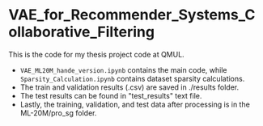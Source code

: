 # VAE_for_Recommender_Systems_Collaborative_Filtering
This is the code for my thesis project code at QMUL.
- `VAE_ML20M_hande_version.ipynb` contains the main code, while `Sparsity_Calculation.ipynb` contains dataset sparsity calculations.
- The train and validation results (.csv) are saved in ./results folder. 
- The test results can be found in "test_results" text file.
- Lastly, the training, validation, and test data after processing is in the ML-20M/pro_sg folder.
